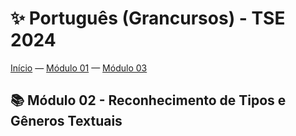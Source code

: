 # ✨ Português (Grancursos) - TSE 2024

[Início](./../README.md) — 
[Módulo 01](./01-comp-int-textos.md) —
[Módulo 03]()

## 📚 Módulo 02 - Reconhecimento de Tipos e Gêneros Textuais